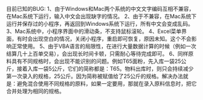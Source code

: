 目前已知的BUG:
1、由于Windows和Mac两个系统的中文文字编码互相不兼容，在Mac系统下运行，输入中文会出现缺字的情况。
2、由于不兼容，在Mac系统下运行并保存过的小程序，再返回到Windows系统下运行，所有中文会变成乱码。
3、Mac系统中，小程序界面中的滑动条，不支持鼠标滚轮。
4、Excel菜单界面，有时会出现空白的情况，关闭小程序，重启即可恢复，原因未知。这个不会影响正常使用。
5、由于VBA语言的局限性，在进行大量数据计算的时候（例如一次结算几十上百单交易），会出现长时间卡顿，只需耐心等待完成即可。
6、同样原料具有不同规格时，会出现不能识别的问题。例如T65面粉，先入库一袋25公斤，接着入库一袋5公斤，它们的简称都是：T65。物料出库时，则只会持续减少第一次录入的规格，25公斤。因为简称被赋值给了25公斤的规格。解决办法就是：避免混合使用不同规格的原料，如果一定要用，那就在录入原料信息时，把它合并处理为相同的规格。
